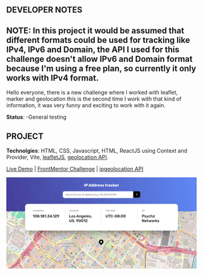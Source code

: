 ## DEVELOPER NOTES
**NOTE**: In this project it would be assumed that different formats could be used for tracking like IPv4, IPv6 and Domain, the API I used for this challenge doesn't allow IPv6 and Domain format because I'm using a free plan, so currently it only works with IPv4 format.
-----
Hello everyone, there is a new challenge where I worked with leaflet, marker and geolocation
this is the second time I work with that kind of information, it was very funny and exciting to work with it again.

**Status**: 
-General testing

## PROJECT
**Technolgies**: HTML, CSS, Javascript, HTML, ReactJS using Context and Provider, Vite, [leafletJS](https://leafletjs.com/), [geolocation API](https://ipgeolocation.io/documentation/ip-geolocation-api.html).

[Live Demo](https://65b33bad3880fd7a9d87df9b--euphonious-valkyrie-1818c7.netlify.app/) | [FrontMentor Challenge](https://www.frontendmentor.io/challenges/ip-address-tracker-I8-0yYAH0) | [ipgeolocation API](https://ipgeolocation.io/documentation.html)

![Design preview for the IP address tracker coding challenge](./design/frontmentorip.png)


